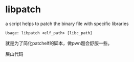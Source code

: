 # libpatch
a script helps to patch the binary file with specific libraries

`Usage: libpatch <elf_path> [libc_path]`

就是为了简化patchelf的脚本，做pwn题会舒服一些。

屎山代码

